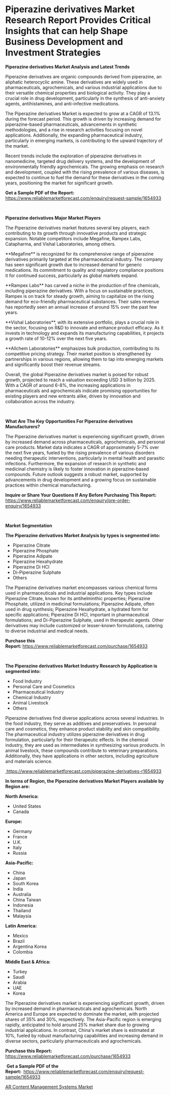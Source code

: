 <p><h1>Piperazine derivatives Market Research Report Provides Critical Insights that can help Shape Business Development and Investment Strategies</h1></p><p><strong>Piperazine derivatives Market Analysis and Latest Trends</strong></p>
<p><p>Piperazine derivatives are organic compounds derived from piperazine, an aliphatic heterocyclic amine. These derivatives are widely used in pharmaceuticals, agrochemicals, and various industrial applications due to their versatile chemical properties and biological activity. They play a crucial role in drug development, particularly in the synthesis of anti-anxiety agents, antihistamines, and anti-infective medications. </p><p>The Piperazine derivatives Market is expected to grow at a CAGR of 13.1% during the forecast period. This growth is driven by increasing demand for piperazine-based pharmaceuticals, advancements in synthetic methodologies, and a rise in research activities focusing on novel applications. Additionally, the expanding pharmaceutical industry, particularly in emerging markets, is contributing to the upward trajectory of the market. </p><p>Recent trends include the exploration of piperazine derivatives in nanomedicine, targeted drug delivery systems, and the development of environmentally friendly agrochemicals. The growing emphasis on research and development, coupled with the rising prevalence of various diseases, is expected to continue to fuel the demand for these derivatives in the coming years, positioning the market for significant growth.</p></p>
<p><strong>Get a Sample PDF of the Report:&nbsp;</strong> <a href="https://www.reliablemarketforecast.com/enquiry/request-sample/1654933?utm_campaign=2999&utm_medium=2&utm_source=Github&utm_content=ia&utm_term=07032025&utm_id=piperazine-derivatives">https://www.reliablemarketforecast.com/enquiry/request-sample/1654933</a></p>
<p>&nbsp;</p>
<p><strong>Piperazine derivatives Major Market Players</strong></p>
<p><p>The Piperazine derivatives market features several key players, each contributing to its growth through innovative products and strategic expansion. Notable competitors include Megafine, Rampex Labs, Catapharma, and Vishal Laboratories, among others. </p><p>**Megafine** is recognized for its comprehensive range of piperazine derivatives primarily targeted at the pharmaceutical industry. The company has seen significant growth due to increased demand for generic medications. Its commitment to quality and regulatory compliance positions it for continued success, particularly as global markets expand.</p><p>**Rampex Labs** has carved a niche in the production of fine chemicals, including piperazine derivatives. With a focus on sustainable practices, Rampex is on track for steady growth, aiming to capitalize on the rising demand for eco-friendly pharmaceutical substances. Their sales revenue has reportedly seen an annual increase of around 15% over the past few years.</p><p>**Vishal Laboratories**, with its extensive portfolio, plays a crucial role in the sector, focusing on R&D to innovate and enhance product efficacy. As it invests in technology and expands its manufacturing capabilities, it projects a growth rate of 10-12% over the next five years.</p><p>**Allchem Laboratories** emphasizes bulk production, contributing to its competitive pricing strategy. Their market position is strengthened by partnerships in various regions, allowing them to tap into emerging markets and significantly boost their revenue streams.</p><p>Overall, the global Piperazine derivatives market is poised for robust growth, projected to reach a valuation exceeding USD 3 billion by 2025. With a CAGR of around 6-8%, the increasing applications in pharmaceuticals and agrochemicals indicate promising opportunities for existing players and new entrants alike, driven by innovation and collaboration across the industry.</p></p>
<p>&nbsp;</p>
<p><strong>What Are The Key Opportunities For Piperazine derivatives Manufacturers?</strong></p>
<p><p>The Piperazine derivatives market is experiencing significant growth, driven by increased demand across pharmaceuticals, agrochemicals, and personal care products. Market data indicates a CAGR of approximately 5-7% over the next five years, fueled by the rising prevalence of various disorders needing therapeutic interventions, particularly in mental health and parasitic infections. Furthermore, the expansion of research in synthetic and medicinal chemistry is likely to foster innovation in piperazine-based compounds. Future outlook suggests a robust market, supported by advancements in drug development and a growing focus on sustainable practices within chemical manufacturing.</p></p>
<p><strong>Inquire or Share Your Questions If Any Before Purchasing This Report:</strong> <a href="https://www.reliablemarketforecast.com/enquiry/pre-order-enquiry/1654933?utm_campaign=2999&utm_medium=2&utm_source=Github&utm_content=ia&utm_term=07032025&utm_id=piperazine-derivatives">https://www.reliablemarketforecast.com/enquiry/pre-order-enquiry/1654933</a></p>
<p>&nbsp;</p>
<p><strong>Market Segmentation</strong></p>
<p><strong>The Piperazine derivatives Market Analysis by types is segmented into:</strong></p>
<p><ul><li>Piperazine Citrate</li><li>Piperazine Phosphate</li><li>Piperazine Adipate</li><li>Piperazine Hexahydrate</li><li>Piperazine Di HCl</li><li>Di-Piperazine Sulphate</li><li>Others</li></ul></p>
<p><p>The Piperazine derivatives market encompasses various chemical forms used in pharmaceuticals and industrial applications. Key types include Piperazine Citrate, known for its antihelminthic properties; Piperazine Phosphate, utilized in medicinal formulations; Piperazine Adipate, often used in drug synthesis; Piperazine Hexahydrate, a hydrated form for specific applications; Piperazine Di HCl, important in pharmaceutical formulations; and Di-Piperazine Sulphate, used in therapeutic agents. Other derivatives may include customized or lesser-known formulations, catering to diverse industrial and medical needs.</p></p>
<p><strong>Purchase this Report:&nbsp;</strong><a href="https://www.reliablemarketforecast.com/purchase/1654933?utm_campaign=2999&utm_medium=2&utm_source=Github&utm_content=ia&utm_term=07032025&utm_id=piperazine-derivatives">https://www.reliablemarketforecast.com/purchase/1654933</a></p>
<p>&nbsp;</p>
<p><strong>The Piperazine derivatives Market Industry Research by Application is segmented into:</strong></p>
<p><ul><li>Food Industry</li><li>Personal Care and Cosmetics</li><li>Pharmaceutical Industry</li><li>Chemical Industry</li><li>Animal Livestock</li><li>Others</li></ul></p>
<p><p>Piperazine derivatives find diverse applications across several industries. In the food industry, they serve as additives and preservatives. In personal care and cosmetics, they enhance product stability and skin compatibility. The pharmaceutical industry utilizes piperazine derivatives in drug formulation, particularly for their therapeutic effects. In the chemical industry, they are used as intermediates in synthesizing various products. In animal livestock, these compounds contribute to veterinary preparations. Additionally, they have applications in other sectors, including agriculture and materials science.</p></p>
<p><a href="https://www.reliablemarketforecast.com/piperazine-derivatives-r1654933?utm_campaign=2999&utm_medium=2&utm_source=Github&utm_content=ia&utm_term=07032025&utm_id=piperazine-derivatives">&nbsp;https://www.reliablemarketforecast.com/piperazine-derivatives-r1654933</a></p>
<p><strong>In terms of Region, the Piperazine derivatives Market Players available by Region are:</strong></p>
<p>
    <p> <strong> North America: </strong>
        <ul>
            <li>United States</li>
            <li>Canada</li>
        </ul>
        </p> 
    <p> <strong> Europe: </strong>
        <ul>
            <li>Germany</li>
            <li>France</li>
            <li>U.K.</li>
            <li>Italy</li>
            <li>Russia</li>
        </ul>
        </p> 
    <p> <strong> Asia-Pacific: </strong>
        <ul>
            <li>China</li>
            <li>Japan</li>
            <li>South Korea</li>
            <li>India</li>
            <li>Australia</li>
            <li>China Taiwan</li>
            <li>Indonesia</li>
            <li>Thailand</li>
            <li>Malaysia</li>
        </ul>
        </p> 
    <p> <strong> Latin America: </strong>
        <ul>
            <li>Mexico</li>
            <li>Brazil</li>
            <li>Argentina Korea</li>
            <li>Colombia</li>
        </ul>
        </p> 
    <p> <strong> Middle East & Africa: </strong>
        <ul>
            <li>Turkey</li>
            <li>Saudi</li>
            <li>Arabia</li>
            <li>UAE</li>
            <li>Korea</li>
        </ul>
    </p>
    </p>
<p><p>The Piperazine derivatives market is experiencing significant growth, driven by increased demand in pharmaceuticals and agrochemicals. North America and Europe are expected to dominate the market, with projected shares of 35% and 30%, respectively. The Asia-Pacific region is emerging rapidly, anticipated to hold around 25% market share due to growing industrial applications. In contrast, China's market share is estimated at 10%, fueled by robust manufacturing capabilities and increasing demand in diverse sectors, particularly pharmaceuticals and agrochemicals.</p></p>
<p><strong>Purchase this Report: </strong><a href="https://www.reliablemarketforecast.com/purchase/1654933?utm_campaign=2999&utm_medium=2&utm_source=Github&utm_content=ia&utm_term=07032025&utm_id=piperazine-derivatives">https://www.reliablemarketforecast.com/purchase/1654933</a></p>
<p>&nbsp;<strong>Get a Sample PDF of the Report:&nbsp;&nbsp;</strong><a href="https://www.reliablemarketforecast.com/enquiry/request-sample/1654933?utm_campaign=2999&utm_medium=2&utm_source=Github&utm_content=ia&utm_term=07032025&utm_id=piperazine-derivatives">https://www.reliablemarketforecast.com/enquiry/request-sample/1654933</a></p>
<p><strong></strong></p>
<p><p><a href="https://github.com/paljuhubeyde/Market-Research-Report-List-1/blob/main/ar-content-management-systems-market.md?utm_campaign=2999&utm_medium=2&utm_source=Github&utm_content=ia&utm_term=07032025&utm_id=piperazine-derivatives">AR Content Management Systems Market</a></p></p>